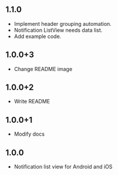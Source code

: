 ## 1.1.0
* Implement header grouping automation.
* Notification ListView needs data list.
* Add example code.

## 1.0.0+3
* Change README image

## 1.0.0+2
* Write README

## 1.0.0+1
* Modify docs

## 1.0.0
* Notification list view for Android and iOS
